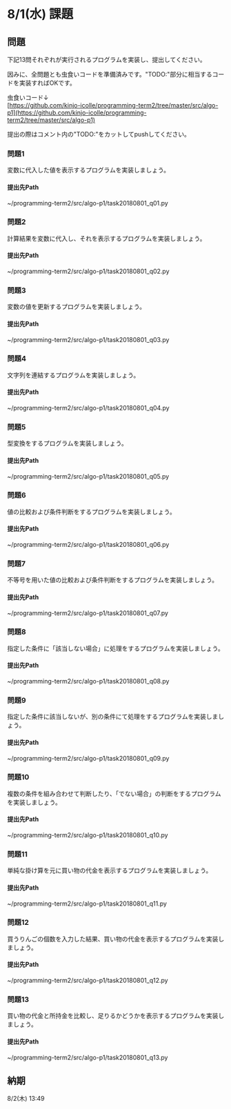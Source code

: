 # 8/1(水) 課題

## 問題

下記13問それぞれが実行されるプログラムを実装し、提出してください。

因みに、全問題とも虫食いコードを準備済みです。"TODO:"部分に相当するコードを実装すればOKです。

虫食いコード↓  
[https://github.com/kinjo-icolle/programming-term2/tree/master/src/algo-p1](https://github.com/kinjo-icolle/programming-term2/tree/master/src/algo-p1)

提出の際はコメント内の"TODO:"をカットしてpushしてください。

### 問題1

変数に代入した値を表示するプログラムを実装しましょう。

#### 提出先Path

~/programming-term2/src/algo-p1/task20180801_q01.py

### 問題2

計算結果を変数に代入し、それを表示するプログラムを実装しましょう。

#### 提出先Path

~/programming-term2/src/algo-p1/task20180801_q02.py

### 問題3

変数の値を更新するプログラムを実装しましょう。

#### 提出先Path

~/programming-term2/src/algo-p1/task20180801_q03.py

### 問題4

文字列を連結するプログラムを実装しましょう。

#### 提出先Path

~/programming-term2/src/algo-p1/task20180801_q04.py

### 問題5

型変換をするプログラムを実装しましょう。

#### 提出先Path

~/programming-term2/src/algo-p1/task20180801_q05.py

### 問題6

値の比較および条件判断をするプログラムを実装しましょう。

#### 提出先Path

~/programming-term2/src/algo-p1/task20180801_q06.py

### 問題7

不等号を用いた値の比較および条件判断をするプログラムを実装しましょう。

#### 提出先Path

~/programming-term2/src/algo-p1/task20180801_q07.py

### 問題8

指定した条件に「該当しない場合」に処理をするプログラムを実装しましょう。

#### 提出先Path

~/programming-term2/src/algo-p1/task20180801_q08.py

### 問題9

指定した条件に該当しないが、別の条件にて処理をするプログラムを実装しましょう。

#### 提出先Path

~/programming-term2/src/algo-p1/task20180801_q09.py

### 問題10

複数の条件を組み合わせて判断したり、「でない場合」の判断をするプログラムを実装しましょう。

#### 提出先Path

~/programming-term2/src/algo-p1/task20180801_q10.py

### 問題11

単純な掛け算を元に買い物の代金を表示するプログラムを実装しましょう。

#### 提出先Path

~/programming-term2/src/algo-p1/task20180801_q11.py

### 問題12

買うりんごの個数を入力した結果、買い物の代金を表示するプログラムを実装しましょう。

#### 提出先Path

~/programming-term2/src/algo-p1/task20180801_q12.py

### 問題13

買い物の代金と所持金を比較し、足りるかどうかを表示するプログラムを実装しましょう。

#### 提出先Path

~/programming-term2/src/algo-p1/task20180801_q13.py

## 納期

8/2(木) 13:49
